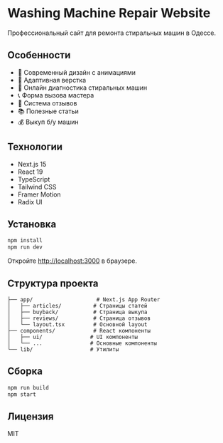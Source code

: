# Washing Machine Repair Website

Профессиональный сайт для ремонта стиральных машин в Одессе.

## Особенности

- 🎨 Современный дизайн с анимациями
- 📱 Адаптивная верстка
- 🔧 Онлайн диагностика стиральных машин
- 📞 Форма вызова мастера
- 📝 Система отзывов
- 📚 Полезные статьи
- 💰 Выкуп б/у машин

## Технологии

- Next.js 15
- React 19
- TypeScript
- Tailwind CSS
- Framer Motion
- Radix UI

## Установка

```bash
npm install
npm run dev
```

Откройте [http://localhost:3000](http://localhost:3000) в браузере.

## Структура проекта

```
├── app/                    # Next.js App Router
│   ├── articles/          # Страницы статей
│   ├── buyback/           # Страница выкупа
│   ├── reviews/           # Страница отзывов
│   └── layout.tsx         # Основной layout
├── components/            # React компоненты
│   ├── ui/               # UI компоненты
│   └── ...               # Основные компоненты
└── lib/                  # Утилиты
```

## Сборка

```bash
npm run build
npm start
```

## Лицензия

MIT